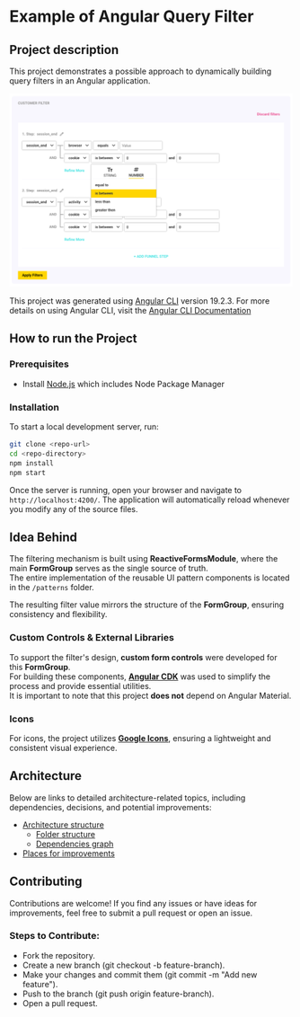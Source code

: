 # Example of Angular Query Filter

## Project description

This project demonstrates a possible approach to dynamically building query filters in an Angular application.

![application screenshot](docs/pictures/app-screenshot.png)

This project was generated using [Angular CLI](https://github.com/angular/angular-cli) version 19.2.3.
For more details on using Angular CLI, visit the [Angular CLI Documentation](https://angular.dev/tools/cli)

## How to run the Project

### Prerequisites

- Install [Node.js](https://nodejs.org/en) which includes Node Package Manager

### Installation

To start a local development server, run:

```bash
git clone <repo-url>
cd <repo-directory>
npm install
npm start
```

Once the server is running, open your browser and navigate to `http://localhost:4200/`. The application will automatically reload whenever you modify any of the source files.

## Idea Behind

The filtering mechanism is built using **ReactiveFormsModule**, where the main **FormGroup** serves as the single source of truth.  
The entire implementation of the reusable UI pattern components is located in the `/patterns` folder.

The resulting filter value mirrors the structure of the **FormGroup**, ensuring consistency and flexibility.

### Custom Controls & External Libraries

To support the filter's design, **custom form controls** were developed for this **FormGroup**.  
For building these components, **[Angular CDK](https://material.angular.io/cdk/categories)** was used to simplify the process and provide essential utilities.  
It is important to note that this project **does not** depend on Angular Material.

### Icons

For icons, the project utilizes **[Google Icons](https://fonts.google.com/icons)**, ensuring a lightweight and consistent visual experience.


## Architecture

Below are links to detailed architecture-related topics, including dependencies, decisions, and potential improvements:

- [Architecture structure](./docs/architecture.md#architecture-structure)
  - [Folder structure](./docs/architecture.md#folder-structure)
  - [Dependencies graph](./docs/architecture.md#dependencies-graph)
- [Places for improvements](./docs/architecture.md#places-for-improvements)

## Contributing
Contributions are welcome! If you find any issues or have ideas for improvements, feel free to submit a pull request or open an issue.

### Steps to Contribute:
- Fork the repository.
- Create a new branch (git checkout -b feature-branch).
- Make your changes and commit them (git commit -m "Add new feature").
- Push to the branch (git push origin feature-branch).
- Open a pull request.
